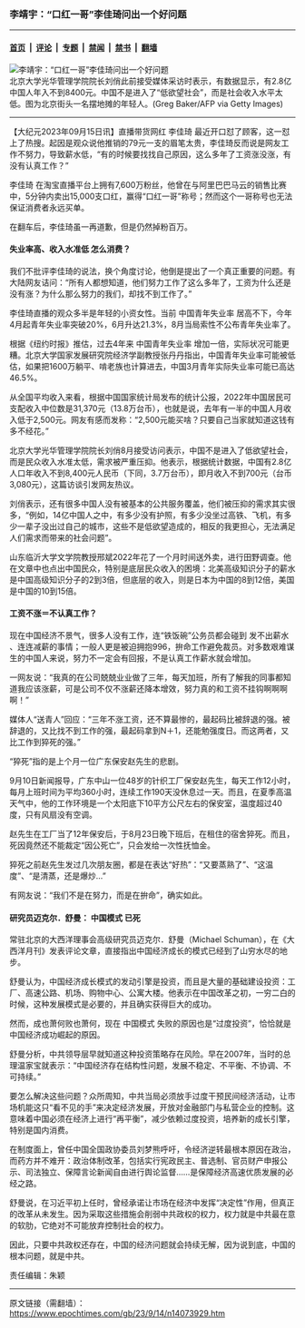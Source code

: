 ### 李靖宇：“口红一哥”李佳琦问出一个好问题

---

#### [首页](../../../..?n14073929) &nbsp;|&nbsp; [评论](../../../../../epoch-comment?n14073929) &nbsp;|&nbsp; [专题](../../../../../epoch-special?n14073929) &nbsp;|&nbsp; [禁闻](../../../../../epoch-news?n14073929) &nbsp;|&nbsp; [禁书](../../../../../books?n14073929) &nbsp;|&nbsp; [翻墙](https://github.com/gfw-breaker/nogfw/blob/master/README.md?n14073929)


<div><img alt="李靖宇：“口红一哥”李佳琦问出一个好问题" class="attachment-djy_600_400 size-djy_600_400 wp-post-image" src="https://i.epochtimes.com/assets/uploads/2023/07/id14030282-GettyImages-1219077719-1-600x400.jpg"/>
<div class="caption">
 北京大学光华管理学院院长刘俏此前接受媒体采访时表示，有数据显示，有2.8亿中国人年入不到8400元。中国不是进入了“低欲望社会”，而是社会收入水平太低。图为北京街头一名摆地摊的年轻人。(Greg Baker/AFP via Getty Images)
</div></div><hr/><div class="post_content" id="artbody" itemprop="articleBody">
 <!-- article content begin -->
 <p>
  【大纪元2023年09月15日讯】直播带货网红
  <ok href="https://www.epochtimes.com/gb/tag/%E6%9D%8E%E4%BD%B3%E7%90%A6.html">
   李佳琦
  </ok>
  最近开口怼了顾客，这一怼上了热搜。起因是观众说他推销的79元一支的眉笔太贵，李佳琦反而说是网友工作不努力，导致薪水低，“有的时候要找找自己原因，这么多年了工资涨没涨，有没有认真工作？”
 </p>
 <p>
  <ok href="https://www.epochtimes.com/gb/tag/%E6%9D%8E%E4%BD%B3%E7%90%A6.html">
   李佳琦
  </ok>
  在淘宝直播平台上拥有7,600万粉丝，他曾在与阿里巴巴马云的销售比赛中，5分钟内卖出15,000支口红，赢得“口红一哥”称号；然而这个一哥称号也无法保证消费者永远买单。
 </p>
 <p>
  在翻车后，李佳琦虽一再道歉，但是仍然掉粉百万。
 </p>
 <h4>
  失业率高、收入水准低 怎么消费？
 </h4>
 <p>
  我们不批评李佳琦的说法，换个角度讨论，他倒是提出了一个真正重要的问题。有大陆网友诘问：“所有人都想知道，他们努力工作了这么多年了，工资为什么还是没有涨？为什么那么努力的我们，却找不到工作了。”
 </p>
 <p>
  李佳琦直播的观众多半是年轻的小资女性。当前
  <ok href="https://www.epochtimes.com/gb/tag/%E4%B8%AD%E5%9B%BD%E9%9D%92%E5%B9%B4%E5%A4%B1%E4%B8%9A%E7%8E%87.html">
   中国青年失业率
  </ok>
  居高不下，今年4月起青年失业率突破20%，6月升达21.3%，8月当局索性不公布青年失业率了。
 </p>
 <p>
  根据《纽约时报》推估，过去4年来
  <ok href="https://www.epochtimes.com/gb/tag/%E4%B8%AD%E5%9B%BD%E9%9D%92%E5%B9%B4%E5%A4%B1%E4%B8%9A%E7%8E%87.html">
   中国青年失业率
  </ok>
  增加一倍，实际状况可能更糟。北京大学国家发展研究院经济学副教授张丹丹指出，中国青年失业率可能被低估，如果把1600万躺平、啃老族也计算进去，中国3月青年实际失业率可能已高达46.5%。
 </p>
 <p>
  从全国平均收入来看，根据中国国家统计局发布的统计公报，2022年中国居民可支配收入中位数是31,370元（13.8万台币），也就是说，去年有一半的中国人月收入低于2,500元。网友有感而发称：“2,500元能买啥？只要自己当家就知道这钱有多不经花。”
 </p>
 <p>
  北京大学光华管理学院院长刘俏8月接受访问表示，中国不是进入了低欲望社会，而是民众收入水准太低，需求被严重压抑。他表示，根据统计数据，中国有2.8亿人口年收入不到8,400元人民币（下同，3.7万台币），即月收入不到700元（台币3,080元），这篇访谈引发网友热议。
 </p>
 <p>
  刘俏表示，还有很多中国人没有被基本的公共服务覆盖，他们被压抑的需求其实很多，“例如，14亿中国人之中，有多少没有护照，有多少没坐过高铁、飞机，有多少一辈子没出过自己的城市，这些不是低欲望造成的，相反的我更担心，无法满足人们需求而带来的社会问题”。
 </p>
 <p>
  山东临沂大学文学院教授邢斌2022年花了一个月时间送外卖，进行田野调查。他在文章中也点出中国民众，特别是底层民众收入的困境：北美高级知识分子的薪水是中国高级知识分子的2到3倍，但底层的收入，则是日本为中国的8到12倍，美国是中国的10到15倍。
 </p>
 <h4>
  工资不涨＝不认真工作？
 </h4>
 <p>
  现在中国经济不景气，很多人没有工作，连“铁饭碗”公务员都会碰到
  <ok href="https://www.epochtimes.com/gb/tag/%E5%8F%91%E4%B8%8D%E5%87%BA%E8%96%AA%E6%B0%B4.html">
   发不出薪水
  </ok>
  、连连减薪的事情；一般人更是被迫拥抱996，拚命工作避免裁员。对多数艰难谋生的中国人来说，努力不一定会有回报，不是认真工作薪水就会增加。
 </p>
 <p>
  一网友说：“我真的在公司兢兢业业做了三年，每天加班，所有了解我的同事都知道我应该涨薪，可是公司不仅不涨薪还降本增效，努力真的和工资不挂钩啊啊啊啊！”
 </p>
 <p>
  媒体人“送青人”回应：“三年不涨工资，还不算最惨的，最起码比被辞退的强。被辞退的，又比找不到工作的强，最起码拿到N＋1，还能勉强度日。而这两者，又比工作到猝死的强。”
 </p>
 <p>
  “猝死”指的是上个月一位广东保安赵先生的悲剧。
 </p>
 <p>
  9月10日新闻报导，广东中山一位48岁的针织工厂保安赵先生，每天工作12小时，每月上班时间为平均360小时，连续工作190天没休息过一天。而且，在夏季高温天气中，他的工作环境是一个太阳底下10平方公尺左右的保安室，温度超过40度，只有风扇没有空调。
 </p>
 <p>
  赵先生在工厂当了12年保安后，于8月23日晚下班后，在租住的宿舍猝死。而且，死因竟然还不能裁定“因公死亡”，只会发给一次性抚恤金。
 </p>
 <p>
  猝死之前赵先生发过几次朋友圈，都是在表达“好热”：“又要蒸熟了”、“这温度”、“是清蒸，还是爆炒…”
 </p>
 <p>
  有网友说：“我们不是在努力，而是在拚命”，确实如此。
 </p>
 <h4>
  研究员迈克尔．舒曼：
  <ok href="https://www.epochtimes.com/gb/tag/%E4%B8%AD%E5%9B%BD%E6%A8%A1%E5%BC%8F.html">
   中国模式
  </ok>
  已死
 </h4>
 <p>
  常驻北京的大西洋理事会高级研究员迈克尔．舒曼（Michael Schuman），在《大西洋月刊》发表评论文章，直接指出中国经济成长的模式已经到了山穷水尽的地步。
 </p>
 <p>
  舒曼认为，中国经济成长模式的发动引擎是投资，而且是大量的基础建设投资：工厂、高速公路、机场、购物中心、公寓大楼。他表示在中国改革之初，一穷二白的时候，这种发展模式是必要的，并且确实获得巨大的成功。
 </p>
 <p>
  然而，成也萧何败也萧何，现在
  <ok href="https://www.epochtimes.com/gb/tag/%E4%B8%AD%E5%9B%BD%E6%A8%A1%E5%BC%8F.html">
   中国模式
  </ok>
  失败的原因也是“过度投资”，恰恰就是中国经济成功崛起的原因。
 </p>
 <p>
  舒曼分析，中共领导层早就知道这种投资策略存在风险。早在2007年，当时的总理温家宝就表示：“中国经济存在结构性问题，发展不稳定、不平衡、不协调、不可持续。”
 </p>
 <p>
  要怎么解决这些问题？众所周知，中共当局必须放手过度干预民间经济活动，让市场机能这只“看不见的手”来决定经济发展，开放对金融部门与私营企业的控制。这意味着中国必须在经济上进行“再平衡”，减少依赖过度投资，培养新的成长引擎，特别是国内消费。
 </p>
 <p>
  在制度面上，曾任中国全国政协委员刘梦熊呼吁，令经济逆转最根本原因在政治，而药方并不难开：政治体制改革，包括实行宪政民主、普选制、官员财产申报公示、司法独立、保障言论新闻自由进行舆论监督……是保障经济高速优质发展的必经之路。
 </p>
 <p>
  舒曼说，在习近平初上任时，曾经承诺让市场在经济中发挥“决定性”作用，但真正的改革从未发生。因为采取这些措施会削弱中共政权的权力，权力就是中共最在意的软肋，它绝对不可能放弃控制社会的权力。
 </p>
 <p>
  因此，只要中共政权还存在，中国的经济问题就会持续无解，因为说到底，中国的根本问题，就是中共。
 </p>
 <p>
  责任编辑：朱颖
 </p>
 <!-- article content end -->
 <div id="below_article_ad">
 </div>
</div>


---

原文链接（需翻墙）：https://www.epochtimes.com/gb/23/9/14/n14073929.htm